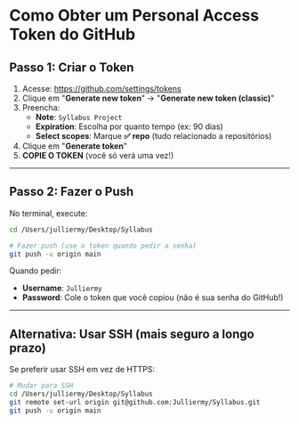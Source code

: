 # Como Obter um Personal Access Token do GitHub

## Passo 1: Criar o Token

1. Acesse: https://github.com/settings/tokens
2. Clique em "**Generate new token**" → "**Generate new token (classic)**"
3. Preencha:
   - **Note**: `Syllabus Project`
   - **Expiration**: Escolha por quanto tempo (ex: 90 dias)
   - **Select scopes**: Marque **✅ repo** (tudo relacionado a repositórios)
4. Clique em "**Generate token**"
5. **COPIE O TOKEN** (você só verá uma vez!)

---

## Passo 2: Fazer o Push

No terminal, execute:

```bash
cd /Users/julliermy/Desktop/Syllabus

# Fazer push (use o token quando pedir a senha)
git push -u origin main
```

Quando pedir:
- **Username**: `Julliermy`
- **Password**: Cole o token que você copiou (não é sua senha do GitHub!)

---

## Alternativa: Usar SSH (mais seguro a longo prazo)

Se preferir usar SSH em vez de HTTPS:

```bash
# Mudar para SSH
cd /Users/julliermy/Desktop/Syllabus
git remote set-url origin git@github.com:Julliermy/Syllabus.git
git push -u origin main
```

